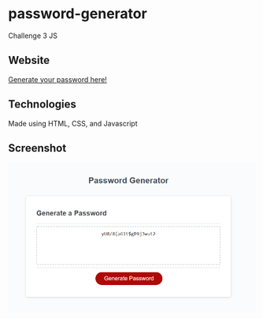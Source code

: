 # password-generator
Challenge 3 JS

## Website

[Generate your password here!](https://fchoi1.github.io/password-generator/)

## Technologies
Made using HTML, CSS, and Javascript

## Screenshot
![Password Generator](sample.png)
